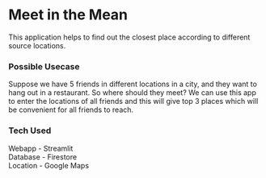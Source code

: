 # Meet in the Mean

This application helps to find out the closest place according to different source locations.  
### Possible Usecase
Suppose we have 5 friends in different locations in a city, and they want to hang out in a restaurant. So where should they meet? We can use this app to enter the locations of all friends and this will give top 3 places which will be convenient for all friends to reach.
### Tech Used
Webapp - Streamlit  
Database - Firestore  
Location - Google Maps